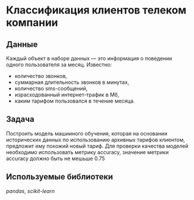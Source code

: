 # Классификация клиентов телеком компании
## Данные
Каждый объект в наборе данных — это информация о поведении одного пользователя за месяц. Известно:
- количество звонков,
- суммарная длительность звонков в минутах,
- количество sms-сообщений,
- израсходованный интернет-трафик в Мб,
- каким тарифом пользовался в течение месяца.
## Задача
Построить модель машииного обучения, которая на основании исторических данных по использованию архивных тарифов клиентом, предложит ему похожий новый тариф. Для проверки качества моделей необходимо использовать метрику accuracy, значение метрики accuracy должно быть не мешьше 0.75
## Используемые библиотеки
*pandas*, *scikit-learn*
